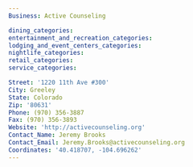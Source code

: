 ```yaml
---
Business: Active Counseling

dining_categories:
entertainment_and_recreation_categories:
lodging_and_event_centers_categories:
nightlife_categories:
retail_categories:
service_categories:

Street: '1220 11th Ave #300'
City: Greeley
State: Colorado
Zip: '80631'
Phone: (970) 356-3887
Fax: (970) 356-3893
Website: 'http://activecounseling.org'
Contact_Name: Jeremy Brooks
Contact_Email: Jeremy.Brooks@activecounseling.org
Coordinates: '40.418707, -104.696262'
---
```



